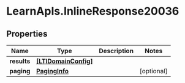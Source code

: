 # LearnApIs.InlineResponse20036

## Properties
Name | Type | Description | Notes
------------ | ------------- | ------------- | -------------
**results** | [**[LTIDomainConfig]**](LTIDomainConfig.md) |  | 
**paging** | [**PagingInfo**](PagingInfo.md) |  | [optional] 
